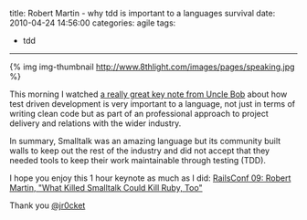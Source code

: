 title: Robert Martin - why tdd is important to a languages survival
date: 2010-04-24 14:56:00
categories: agile
tags: 
- tdd
---

{% img img-thumbnail http://www.8thlight.com/images/pages/speaking.jpg %}

This morning I watched [a really great key note from Uncle Bob](http://blip.tv/file/2089545) about how test driven development is very important to a language, not just in terms of writing clean code but as part of an professional approach to project delivery and relations with the wider industry.

In summary, Smalltalk was an amazing language but its community built walls to keep out the rest of the industry and did not accept that they needed tools to keep their work maintainable through testing (TDD).

I hope you enjoy this 1 hour keynote as much as I did: [RailsConf 09: Robert Martin, "What Killed Smalltalk Could Kill Ruby, Too"](http://blip.tv/file/2089545)

Thank you
[@jr0cket](https://twitter.com/jr0cket)
